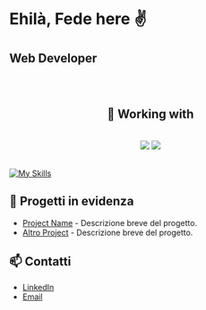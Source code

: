 # Ehilà, Fede here ✌️

## Web Developer

## 
<br>
<h2 align="center">🔧 Working with</h2>
<br/>
<div align="center">
    <img src="https://skillicons.dev/icons?i=html,css,javascript,typescript,cs" />
    <img src="https://skillicons.dev/icons?i=wordpress,nodejs,angular"/><br>
</div>
<br>

[![My Skills](https://skillicons.dev/icons?i=js,html,css,wasm)](https://skillicons.dev)


## 🌟 Progetti in evidenza
- [Project Name](link) - Descrizione breve del progetto.
- [Altro Project](link) - Descrizione breve del progetto.

## 📫 Contatti
- [LinkedIn](https://www.linkedin.com/tuoprofilo)
- [Email](mailto:tuaemail@example.com)

